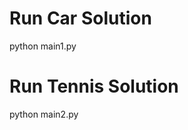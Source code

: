 Run Car Solution
==================

python main1.py

Run Tennis Solution
==================

python main2.py
